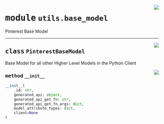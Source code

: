 <!-- markdownlint-disable -->

<a href="https://github.com/pinterest/pinterest-python-sdk/blob/main/pinterest/utils/base_model.py#L0"><img align="right" style="float:right;" src="https://img.shields.io/badge/-source-cccccc?style=flat-square"></a>

# <kbd>module</kbd> `utils.base_model`
Pinterest Base Model 



---

<a href="https://github.com/pinterest/pinterest-python-sdk/blob/main/pinterest/utils/base_model.py#L15"><img align="right" style="float:right;" src="https://img.shields.io/badge/-source-cccccc?style=flat-square"></a>

## <kbd>class</kbd> `PinterestBaseModel`
Base Model for all other Higher Level Models in the Python Client 

<a href="https://github.com/pinterest/pinterest-python-sdk/blob/main/pinterest/utils/base_model.py#L20"><img align="right" style="float:right;" src="https://img.shields.io/badge/-source-cccccc?style=flat-square"></a>

### <kbd>method</kbd> `__init__`

```python
__init__(
    _id: str,
    generated_api: object,
    generated_api_get_fn: str,
    generated_api_get_fn_args: dict,
    model_attribute_types: dict,
    client=None
)
```









